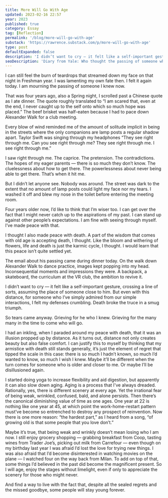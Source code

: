 ```yaml
---
title: More Will Go With Age
updated: 2023-02-16 22:57
year: 2023
published: true
category: Essay
tag: [Reflection]
permalink: '/blog/more-will-go-with-age'
substack: 'https://rawrence.substack.com/p/more-will-go-with-age'
type: post
defaultExpanded: false
description: 'I didn’t want to cry — it felt like a self-important gesture, crossing a line of sorts, assuming the place of someone close to him. But even with this distance, for someone who I’ve simply admired from our simple interactions, I felt my defenses crumbling. Death broke the truce in a smug triumph.'
seoDescription: 'Diary from Yale: Who thought the passing of someone who is more like a stranger than a dear friend can do so much to me. In mourning, I contemplate about my personal battle and peace with death.'
---
```


I can still feel the burn of teardrops that streamed down my face on that night in Freshman year. I was lamenting my own fate then. I felt it again today. I am mourning the passing of someone I knew now.

That was four years ago, also a Spring night, I scrolled past a Chinese quote as I ate dinner. The quote roughly translated to “I am scared that, even at the end, I never caught up to the self onto which so much hope was placed.” The beef brisket was half-eaten because I had to pace down Alexander Walk for a club meeting.

Every blow of wind reminded me of the amount of solitude implicit in being in the streets where the only companions are lamp posts a regular shadow apart. Taylor Swift was singing through my headphones “They see right through me. Can you see right through me? They see right through me. I see right through me.”

I saw right through me. The caprice. The pretension. The contradictions. The hopes of my eager parents — there is so much they don’t know. The cluelessness about how to get there. The powerlessness about never being able to get there. That’s when it hit me.

But I didn’t let anyone see. Nobody was around. The street was dark to the extent that no amount of lamp posts could light my face nor my tears. I washed it off and blew my nose in the toilet before entering the meeting room.

Four years older now, I’d like to think that I’m wiser too. I can get over the fact that I might never catch up to the aspirations of my past. I can stand up against other people’s expectations. I am fine with seeing through myself. I’ve made peace with that.

I thought I also made peace with death. A part of the wisdom that comes with old age is accepting death, I thought. Like the bloom and withering of flowers, life and death is just the karmic cycle, I thought. I would learn that this peace isn’t quite settled yet.

The email about his passing came during dinner today. On the walk down Alexander Walk to dance practice, images kept popping into my head. Inconsequential moments and impressions they were. A backpack, a skateboard, the curriculum at the VR club, the ambition to revive it.

I didn’t want to cry — it felt like a self-important gesture, crossing a line of sorts, assuming the place of someone close to him. But even with this distance, for someone who I’ve simply admired from our simple interactions, I felt my defenses crumbling. Death broke the truce in a smug triumph.

So tears came anyway. Grieving for he who I knew. Grieving for the many many in the time to come who will go.

I had an inkling, when I paraded around my peace with death, that it was an illusion propped up by distance. As it turns out, distance not only creates beauty but also false comfort. I can justify this to myself by thinking that my armistice with death still stands generally, it’s just the element of regret that tipped the scale in this case: there is so much I hadn’t known, so much I’d wanted to know, so much I wish I knew. Maybe it’ll be different when the turn comes for someone who is older and closer to me. Or maybe I’ll be disillusioned again.

I started doing yoga to increase flexibility and aid digestion, but apparently it can also slow down aging. Aging is a process that I've always dreaded. Rationally, yes, there is different scenery at every age. Yet the irrational fear of being weak, wrinkled, confused, bald, and alone persists. Then there’s the canonical diminishing value of time as one ages. One year at 22 is nothing like one year at 45, at which point the work-home-restart pattern must’ve become so entrenched to destroy any prospect of reinvention. Now there is one more reason: “the hardest part,” as I heard from a song, “of growing old is that some people that you love don’t.”

Maybe it’s true, that being weak and wrinkly doesn’t mean losing who I am now. I still enjoy grocery shopping — grabbing breakfast from Coop, tasting wines from Trader Joe’s, picking out milk from Carrefour — even though on my birthday last year I was afraid I’d lost the love for trying new things. I was also afraid that I’d become disinterested in watching movies on the plane — I watched four on the way back from Milan. To add on top of that, some things I’d believed in the past did become the magnificent present. So I will age, enjoy the stages without limelight, even if only to appreciate the scenery for those who might never.

And find a way to live with the fact that, despite all the sealed regrets and the missed goodbye, some people will stay young forever.
